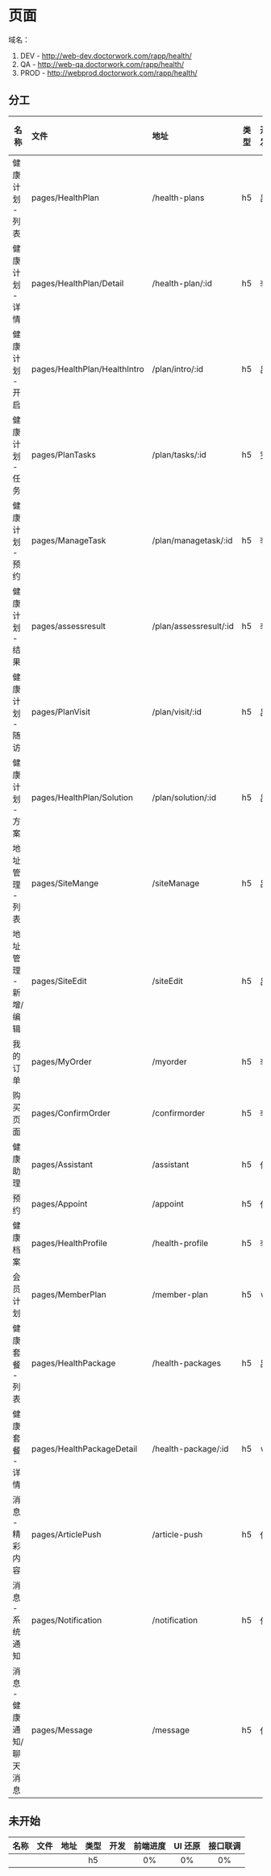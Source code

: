 # 页面

域名：

1.  DEV - http://web-dev.doctorwork.com/rapp/health/
2.  QA - http://web-qa.doctorwork.com/rapp/health/
3.  PROD - http://webprod.doctorwork.com/rapp/health/

## 分工

| 名称                     | 文件                         | 地址                   | 类型 | 开发 | 前端进度 | UI 还原 | 接口联调 |
| ------------------------ | :--------------------------- | :--------------------- | :--: | :--: | :------: | :-----: | :------: |
| 健康计划 - 列表          | pages/HealthPlan             | /health-plans          |  h5  |  吕  |   90%    |   0%    |   100%   |
| 健康计划 - 详情          | pages/HealthPlan/Detail      | /health-plan/:id       |  h5  |  李  |    0%    |   0%    |    0%    |
| 健康计划 - 开启          | pages/HealthPlan/HealthIntro | /plan/intro/:id        |  h5  |  吕  |   50%    |   0%    |    0%    |
| 健康计划 - 任务          | pages/PlanTasks              | /plan/tasks/:id        |  h5  |  罗  |   50%    |   0%    |    0%    |
| 健康计划 - 预约          | pages/ManageTask             | /plan/managetask/:id   |  h5  |  李  |    0%    |   0%    |    0%    |
| 健康计划 - 结果          | pages/assessresult           | /plan/assessresult/:id |  h5  |  李  |    0%    |   0%    |    0%    |
| 健康计划 - 随访          | pages/PlanVisit              | /plan/visit/:id        |  h5  |  吕  |   90%    |   0%    |   100%   |
| 健康计划 - 方案          | pages/HealthPlan/Solution    | /plan/solution/:id     |  h5  |  吕  |   50%    |   0%    |    0%    |
| 地址管理 - 列表          | pages/SiteMange              | /siteManage            |  h5  |  吕  |   90%    |   0%    |   100%   |
| 地址管理 - 新增/编辑     | pages/SiteEdit               | /siteEdit              |  h5  |  吕  |   90%    |   0%    |   100%   |
| 我的订单                 | pages/MyOrder                | /myorder               |  h5  |  李  |    0%    |   0%    |    0%    |
| 购买页面                 | pages/ConfirmOrder           | /confirmorder          |  h5  |  李  |    0%    |   0%    |    0%    |
| 健康助理                 | pages/Assistant              | /assistant             |  h5  |  代  |    0%    |   0%    |    0%    |
| 预约                     | pages/Appoint                | /appoint               |  h5  |  代  |    0%    |   0%    |    0%    |
| 健康档案                 | pages/HealthProfile          | /health-profile        |  h5  |  李  |    0%    |   0%    |    0%    |
| 会员计划                 | pages/MemberPlan             | /member-plan           |  h5  |  w   |    0%    |   0%    |    0%    |
| 健康套餐 - 列表          | pages/HealthPackage          | /health-packages       |  h5  |  吕  |   50%    |   0%    |    0%    |
| 健康套餐 - 详情          | pages/HealthPackageDetail    | /health-package/:id    |  h5  |  w   |    0%    |   0%    |    0%    |
| 消息 - 精彩内容          | pages/ArticlePush            | /article-push          |  h5  |  代  |    0%    |   0%    |    0%    |
| 消息 - 系统通知          | pages/Notification           | /notification          |  h5  |  代  |    0%    |   0%    |    0%    |
| 消息 - 健康通知/聊天消息 | pages/Message                | /message               |  h5  |  代  |    0%    |   0%    |    0%    |

## 未开始

| 名称 | 文件 | 地址 | 类型 | 开发 | 前端进度 | UI 还原 | 接口联调 |
| ---- | :--- | :--- | :--: | :--: | :------: | :-----: | :------: |
|      |      |      |  h5  |      |    0%    |   0%    |    0%    |
